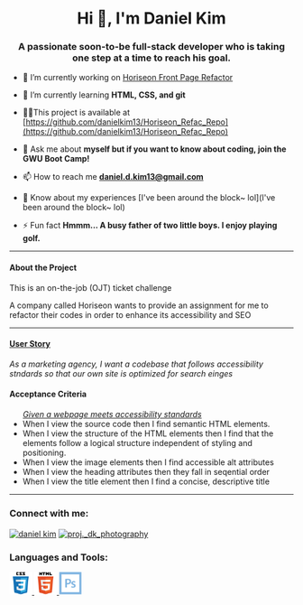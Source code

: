 <h1 align="center">Hi 👋, I'm Daniel Kim</h1>
<h3 align="center">A passionate soon-to-be full-stack developer who is taking one step at a time to reach his goal.</h3>

- 🔭 I’m currently working on [Horiseon Front Page Refactor](https://danielkim13.github.io/Horiseon_Refac_Repo/)

- 🌱 I’m currently learning **HTML, CSS, and git**

- 👨‍💻This project is available at [https://github.com/danielkim13/Horiseon_Refac_Repo](https://github.com/danielkim13/Horiseon_Refac_Repo)

- 💬 Ask me about **myself but if you want to know about coding, join the GWU Boot Camp!**

- 📫 How to reach me **daniel.d.kim13@gmail.com**

- 📄 Know about my experiences [I've been around the block~ lol](I've been around the block~ lol)

- ⚡ Fun fact **Hmmm... A busy father of two little boys. I enjoy playing golf.**

<hr />

<h4><b>About the Project</b></h4>

<p>This is an on-the-job (OJT) ticket challenge</p>

<p>A company called Horiseon wants to provide an assignment for me to refactor their codes in order to enhance its accessibility and SEO</p>

<hr />

<h4><u>User Story</u></h4>

<p><em>As a marketing agency, I want a codebase that follows accessibility stndards so that our own site is optimized for search einges</em></p>

<h4><strong>Acceptance Criteria</strong></h4>

<ul><em><u>Given a webpage meets accessibility standards</u></em>
    <li>When I view the source code then I find semantic HTML elements.</li>
    <li>When I view the structure of the HTML elements then I find that the elements follow a logical structure independent of styling and positioning.</li>
    <li>When I view the image elements then I find accessible alt attributes</li>
    <li>When I view the heading attributes then they fall in seqential order</li>
    <li>When I view the title element then I find a concise, descriptive title</li>
</ul>

<hr />

<h3 align="left">Connect with me:</h3>
<p align="left">
<a href="https://www.facebook.com/danny.kim.73113528/" target="blank"><img align="center" src="https://raw.githubusercontent.com/rahuldkjain/github-profile-readme-generator/master/src/images/icons/Social/facebook.svg" alt="daniel kim" height="30" width="40" /></a>
<a href="https://instagram.com/proj._dk_photography" target="blank"><img align="center" src="https://raw.githubusercontent.com/rahuldkjain/github-profile-readme-generator/master/src/images/icons/Social/instagram.svg" alt="proj._dk_photography" height="30" width="40" /></a>
</p>

<h3 align="left">Languages and Tools:</h3>
<p align="left"> <a href="https://www.w3schools.com/css/" target="_blank" rel="noreferrer"> <img src="https://raw.githubusercontent.com/devicons/devicon/master/icons/css3/css3-original-wordmark.svg" alt="css3" width="40" height="40"/> </a> <a href="https://www.w3.org/html/" target="_blank" rel="noreferrer"> <img src="https://raw.githubusercontent.com/devicons/devicon/master/icons/html5/html5-original-wordmark.svg" alt="html5" width="40" height="40"/> </a> <a href="https://www.photoshop.com/en" target="_blank" rel="noreferrer"> <img src="https://raw.githubusercontent.com/devicons/devicon/master/icons/photoshop/photoshop-line.svg" alt="photoshop" width="40" height="40"/> </a> </p>
